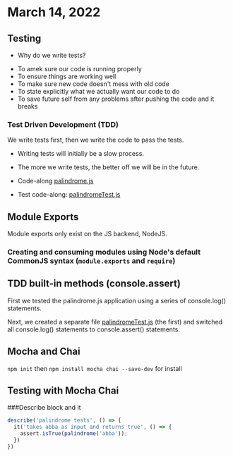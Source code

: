 # March 14, 2022

## Testing
- Why do we write tests?
* To amek sure our code is running properly
* To ensure things are working well
* To make sure new code doesn't mess with old code
* To state explicitly what we actually want our code to do
* To save future self from any problems after pushing the code and it breaks

### Test Driven Development (TDD)
We write tests first, then we write the code to pass the tests.

* Writing tests will initially be a slow process. 

* The more we write tests, the better off we will be in the future.

* Code-along [palindrome.js](./palindrome.js)
* Test code-along: [palindromeTest.js](./test/palindromeTest.js)

## Module Exports
Module exports only exist on the JS backend, NodeJS.
### Creating and consuming modules using Node's default CommonJS syntax (`module.exports` and `require`)

## TDD built-in methods (console.assert)
First we tested the palindrome.js application using a series of console.log() statements. 

Next, we created a separate file [palindromeTest.js](./palindromeTest.js) (the first) and switched all console.log() statements to console.assert() statements.

## Mocha and Chai
`npm init` then
`npm install mocha chai --save-dev` for install

## Testing with Mocha Chai
###Describe block and it 
```javascript
describe('palindrome tests', () => {
  it('takes abba as input and returns true', () => {
    assert.isTrue(palindrome('abba'));
  })
})
```